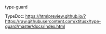 type-guard

TypeDoc: https://htmlpreview.github.io/?https://raw.githubusercontent.com/xtitusx/type-guard/master/docs/index.html

